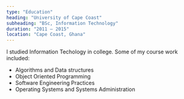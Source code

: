 ```yaml
---
type: "Education"
heading: "University of Cape Coast"
subheading: "BSc, Information Technology"
duration: "2011 – 2015"
location: "Cape Coast, Ghana"
---
```


I studied Information Techology in college. Some of my course work included:

* Algorithms and Data structures
* Object Oriented Programming
* Software Engineering Practices
* Operating Systems and Systems Administration